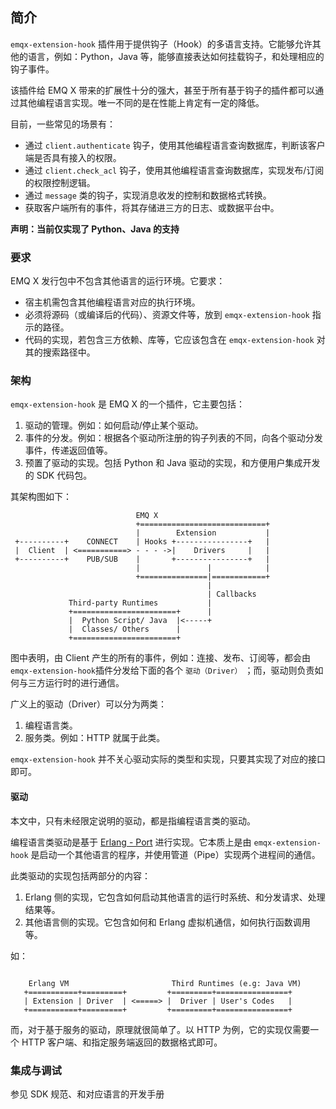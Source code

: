 ## 简介

`emqx-extension-hook` 插件用于提供钩子（Hook）的多语言支持。它能够允许其他的语言，例如：Python，Java 等，能够直接表达如何挂载钩子，和处理相应的钩子事件。

该插件给 EMQ X 带来的扩展性十分的强大，甚至于所有基于钩子的插件都可以通过其他编程语言实现。唯一不同的是在性能上肯定有一定的降低。

目前，一些常见的场景有：

- 通过 `client.authenticate` 钩子，使用其他编程语言查询数据库，判断该客户端是否具有接入的权限。
- 通过 `client.check_acl` 钩子，使用其他编程语言查询数据库，实现发布/订阅的权限控制逻辑。
- 通过 `message` 类的钩子，实现消息收发的控制和数据格式转换。
- 获取客户端所有的事件，将其存储进三方的日志、或数据平台中。



**声明：当前仅实现了 Python、Java 的支持** 

### 要求

EMQ X 发行包中不包含其他语言的运行环境。它要求：

- 宿主机需包含其他编程语言对应的执行环境。
- 必须将源码（或编译后的代码）、资源文件等，放到 `emqx-extension-hook` 指示的路径。
- 代码的实现，若包含三方依赖、库等，它应该包含在 `emqx-extension-hook` 对其的搜索路径中。



### 架构

`emqx-extension-hook` 是 EMQ X 的一个插件，它主要包括：

1. 驱动的管理。例如：如何启动/停止某个驱动。
2. 事件的分发。例如：根据各个驱动所注册的钩子列表的不同，向各个驱动分发事件，传递返回值等。
3. 预置了驱动的实现。包括 Python 和 Java 驱动的实现，和方便用户集成开发的 SDK 代码包。

其架构图如下：

```
                            EMQ X
                            +============================+
                            |        Extension           |
 +----------+    CONNECT    | Hooks +----------------+   |
 |  Client  | <===========> - - - ->|    Drivers     |   |
 +----------+    PUB/SUB    |       +----------------+   |
                            |               |            |
                            +===============|============+
                                            |
                                            | Callbacks
             Third-party Runtimes           |
             +=======================+      |
             |  Python Script/ Java  |<-----+
             |  Classes/ Others      |
             +=======================+
```



图中表明，由 Client 产生的所有的事件，例如：连接、发布、订阅等，都会由 `emqx-extension-hook`插件分发给下面的各个 `驱动（Driver）` ；而，驱动则负责如何与三方运行时的进行通信。



广义上的驱动（Driver）可以分为两类：

1. 编程语言类。
2. 服务类。例如：HTTP 就属于此类。

 `emqx-extension-hook` 并不关心驱动实际的类型和实现，只要其实现了对应的接口即可。



#### 驱动

本文中，只有未经限定说明的驱动，都是指编程语言类的驱动。

编程语言类驱动是基于 [Erlang - Port](http://erlang.org/doc/tutorial/c_port.html) 进行实现。它本质上是由 `emqx-extension-hook` 是启动一个其他语言的程序，并使用管道（Pipe）实现两个进程间的通信。



此类驱动的实现包括两部分的内容：

1. Erlang 侧的实现，它包含如何启动其他语言的运行时系统、和分发请求、处理结果等。
2. 其他语言侧的实现。它包含如何和 Erlang 虚拟机通信，如何执行函数调用等。

如：

```

    Erlang VM                       Third Runtimes (e.g: Java VM)
   +===========+=========+         +=========+================+
   | Extension | Driver  | <=====> |  Driver | User's Codes   |
   +===========+=========+         +=========+================+
```



而，对于基于服务的驱动，原理就很简单了。以 HTTP 为例，它的实现仅需要一个 HTTP 客户端、和指定服务端返回的数据格式即可。

### 集成与调试

参见 SDK 规范、和对应语言的开发手册



